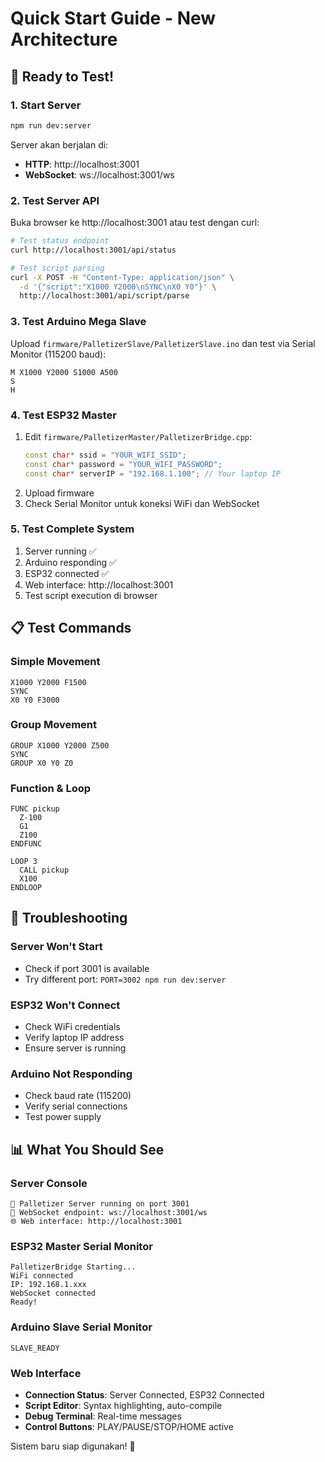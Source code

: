 # Quick Start Guide - New Architecture

## 🚀 Ready to Test!

### 1. Start Server
```bash
npm run dev:server
```
Server akan berjalan di:
- **HTTP**: http://localhost:3001
- **WebSocket**: ws://localhost:3001/ws

### 2. Test Server API
Buka browser ke http://localhost:3001 atau test dengan curl:
```bash
# Test status endpoint
curl http://localhost:3001/api/status

# Test script parsing
curl -X POST -H "Content-Type: application/json" \
  -d '{"script":"X1000 Y2000\nSYNC\nX0 Y0"}' \
  http://localhost:3001/api/script/parse
```

### 3. Test Arduino Mega Slave
Upload `firmware/PalletizerSlave/PalletizerSlave.ino` dan test via Serial Monitor (115200 baud):
```
M X1000 Y2000 S1000 A500
S
H
```

### 4. Test ESP32 Master
1. Edit `firmware/PalletizerMaster/PalletizerBridge.cpp`:
   ```cpp
   const char* ssid = "YOUR_WIFI_SSID";
   const char* password = "YOUR_WIFI_PASSWORD";
   const char* serverIP = "192.168.1.100"; // Your laptop IP
   ```
2. Upload firmware
3. Check Serial Monitor untuk koneksi WiFi dan WebSocket

### 5. Test Complete System
1. Server running ✅
2. Arduino responding ✅
3. ESP32 connected ✅
4. Web interface: http://localhost:3001
5. Test script execution di browser

## 📋 Test Commands

### Simple Movement
```
X1000 Y2000 F1500
SYNC
X0 Y0 F3000
```

### Group Movement
```
GROUP X1000 Y2000 Z500
SYNC
GROUP X0 Y0 Z0
```

### Function & Loop
```
FUNC pickup
  Z-100
  G1
  Z100
ENDFUNC

LOOP 3
  CALL pickup
  X100
ENDLOOP
```

## 🔧 Troubleshooting

### Server Won't Start
- Check if port 3001 is available
- Try different port: `PORT=3002 npm run dev:server`

### ESP32 Won't Connect
- Check WiFi credentials
- Verify laptop IP address
- Ensure server is running

### Arduino Not Responding
- Check baud rate (115200)
- Verify serial connections
- Test power supply

## 📊 What You Should See

### Server Console
```
🚀 Palletizer Server running on port 3001
📡 WebSocket endpoint: ws://localhost:3001/ws
🌐 Web interface: http://localhost:3001
```

### ESP32 Master Serial Monitor
```
PalletizerBridge Starting...
WiFi connected
IP: 192.168.1.xxx
WebSocket connected
Ready!
```

### Arduino Slave Serial Monitor
```
SLAVE_READY
```

### Web Interface
- **Connection Status**: Server Connected, ESP32 Connected
- **Script Editor**: Syntax highlighting, auto-compile
- **Debug Terminal**: Real-time messages
- **Control Buttons**: PLAY/PAUSE/STOP/HOME active

Sistem baru siap digunakan! 🎉